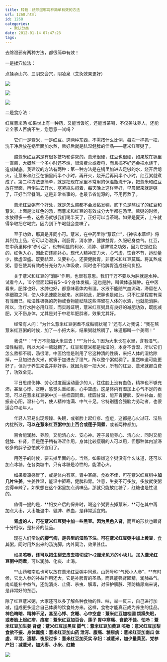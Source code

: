 ```yaml
---
title: 转载：祛除湿邪两种简单有效的方法
url: 1268.html
id: 1268
categories:
  - 默认分类
date: 2012-01-14 07:47:23
tags:
---
```


去除湿邪有两种方法，都很简单有效！
  
  
一是揉穴位法：
  
  
点揉承山穴、三阴交会穴，阴凌泉（艾灸效果更好）

![](http://img1.douban.com/view/note/large/public/p131021510-1.jpg)

![](http://img1.douban.com/view/note/large/public/p131021510-2.jpg)

![](http://img3.douban.com/view/note/large/public/p131021510-3.jpg)

二是食疗法：
  
  
红豆薏米汤  如果世上有一种药，又能当饭吃，还能当茶喝，不仅美味养人，还能让全家人百病不生，您愿意一试吗？

　　它们一是薏米，一是红豆。这两种东西，不需按什么比例，每次一样抓一把，洗干净后放在锅里面加水熬，熬好后就是祛湿健脾的佳品——薏米红豆粥了。
  
  
　　熬薏米红豆粥是有很多技巧和讲究的。薏米很硬，红豆也很硬，如果放在锅里一直熬，大概熬一个多小时还不烂，很浪费火或者电，而且搞不好还会把水烧干，造成糊底。我建议的方法有两种：第一种方法是在锅里加进去足够的水，烧开后熄火，让薏米和红豆在锅里闷半个小时，再开火，烧开后再闷半个小时，红豆粥就煮成了。第二种方法更简单，就是把现在家里不常用的保温瓶洗干净，把薏米和红豆放在里面，再倒进去开水，塞紧瓶头闷着，每天晚上这样弄好，早晨起来就是粥了，正好当早餐喝。这是非常省事的，也最节省能源的，不用再熬了。
  
  
　　薏米红豆粥有个好处，就是怎么熬都不会发黏发稠，底下总是熬烂了的红豆和薏米，上面是淡红色的汤，而薏米和红豆的有效成分大半都在汤里。熬粥的时候，水放得多一些，这些汤就够我们喝半天了，正好可以当茶喝。如果是夏天，上午就得争取把它喝完，因为到下午喝就会变味了。
  
  
　　至于功效，那真是非同小可。薏米，在中药里称“薏苡仁”，《神农本草经》将其列为上品，它可以治湿痹，利肠胃，消水肿，健脾益胃，久服轻身益气。红豆，在中药里称作“赤小豆”，也有明显的利水、消肿、健脾胃之功效，因为它是红色的，红色入心，因此它还能补心。现代人精神压力大，心气虚，饮食不节，运动量少，脾虚湿盛。既要祛湿，又要补心，还要健脾胃，非薏米和红豆莫属。将其熬成粥，意在使其有效成分充分为人体吸收，同时也不给脾胃造成任何负担。
  
  
　　关于薏米和红豆的“消肿”作用，也很有意思。我们千万不要以为肿就是水肿。试看今人，10个里面起码有5～6个身体发福，这也是肿，叫做体态臃肿。在中医看来，肥胖也好，水肿也好，都意味着体内有湿。水液不能随气血流动，滞留在人体细胞之间，使人体迅速膨胀起来。水肿如此，肥胖也是如此，只不过是程度有深有浅而已。祛湿性极强的药物或食物能祛除这些滞留在人体的水液，也就能消肿。所以，治疗水肿必用红豆，而实践证明，薏米红豆粥具有良好的减肥功效，既能减肥，又不伤身体，尤其是对于中老年肥胖者，效果尤其好。
  
  
　　经常有人问：“为什么薏米红豆粥煮不成黏稠状呢？”还有人对我说：“我在熬薏米红豆粥的时候，加了一小把大米，结果粥就熬稠了，味道那叫一个美啊！”
  
  
　　我说**：“千万不能加大米进去！**”为什么？因为大米长在水里，含有湿气，湿性黏稠，所以大米一熬就稠了。红豆和薏米都是祛湿的，本身不含湿，所以它们怎么熬都不稠，汤很清。中医恰恰是利用了它这种清的性质，来把人体的湿给除掉，一旦加进去大米，就等于加进去了湿气，所以整个粥就稠了。虽然味道可能更好了，但对于养生来说并非好事，就因为那一把大米，所有的红豆、薏米就都白费了，功效全无。
  
  
　　平日思虑伤神、劳心过度而运动量少的人，往往脸上没有血色，精神也不够充沛，甚至心悸、贪睡，感觉头重如裹，心中空虚。这是体内有湿加上心气不足的表现，可以在薏米红豆粥中加一些桂圆同煮。桂圆甘温，能开胃健脾、安神补血，能振奋心阳，温补心气，使人精神饱满、中气十足。它特别适合强脑力劳动者，也很适合中老年人。
  
  
　　年轻人容易出现烦躁、失眠，或者脸上起红疹、痘痘，这都是心火过旺、湿热内扰所致，**可以在薏米红豆粥中加上百合或莲子同煮**，或者两种都加。
  
  
　　百合能润肺、养颜，又能清心火、安心神。莲子最能养心、清心火，同时又能健脾、补肾，但是莲子稍有滞涩作用，身体比较瘦弱的人可以用，但那种体内淤滞较多的胖子恐怕就不宜用了。
  
  
　　用莲子的时候，要去掉里面的心。当然，如果嫌这个粥没有什么味道，还可以加点冰糖。在各类糖中，只有冰糖是凉性的，能清心火。
  
  
　　如果着凉感冒了，或是体内有寒，胃中寒痛，食欲不佳，可在薏米红豆粥中**加几片生姜**。生姜性温，能温中驱寒，健脾和胃。注意，生姜不可多放，多放就使粥变得辛辣了。如果想在这个粥里加点调味品，那就只能放红糖了，红糖也是性温的。
  
  
　　值得一提的是，**妇女产后的保养时，喝这个粥要去掉薏米，**可在其中再加点大枣，大枣能温中、健脾、养血，是非常适宜的。
  
  
　　**肾虚的人，可在薏米红豆粥中加一些黑豆。因为黑色入肾**，而豆的形状也跟肾十分相似，是补肾的佳品。
  
  
　　现在人们常说**的脚气病，是典型的湿热下注。可在薏米红豆粥中加上黄豆**，食其粥，同时用熬出来的汤洗脚。内外同治，效果甚佳。
  
  
　　如果**咳嗽，还可以把生梨去皮去核切成1～2厘米见方的小块儿，加入薏米红豆粥中同煮**，可以润肺、化痰、止渴。
  
  
　　**山药和南瓜也可以放在薏米红豆粥中同煮。山药号称“气死小人参”，**有时候，它比人参的补益作用还大，它是补脾胃的圣品，而且能强肾固精，润肺益气。南瓜能补中益气，还能消炎、止痛、杀虫、解毒，对保护胰脏、预防糖尿病来说，是非常好的东西。
  
  
除了红豆薏米粥，大家还可以多了解各种食物的性、味，举一反三，自己进行加减，组成更多适合自己体质的饮食处方来。这样，食物才能真正成为养生的佳品。
 **神色晦暗、精神不足，甚至心悸、贪睡、心中空虚：薏米红豆加桂圆 烦躁失眠，或者脸上起红疹、痘痘：薏米红豆加百合、莲子 胃中寒痛、食欲不佳、怕冷：薏米红豆加生姜 肾虚：薏米红豆加黑豆 脚气：薏米红豆加黄豆 咳嗽：意米红豆加梨 食欲不振、身体羸瘦：薏米红豆加山药 泄泻、腹痛、糖尿病：薏米红豆加南瓜 体虚、早泄、遗精、夜尿过多：薏米红豆加芡实 孕妇：减薏米，加少量黄芪、党参 产妇：减薏米，加大枣、小米、红糖**

![](http://img3.douban.com/view/note/large/public/p131021510-4.jpg)